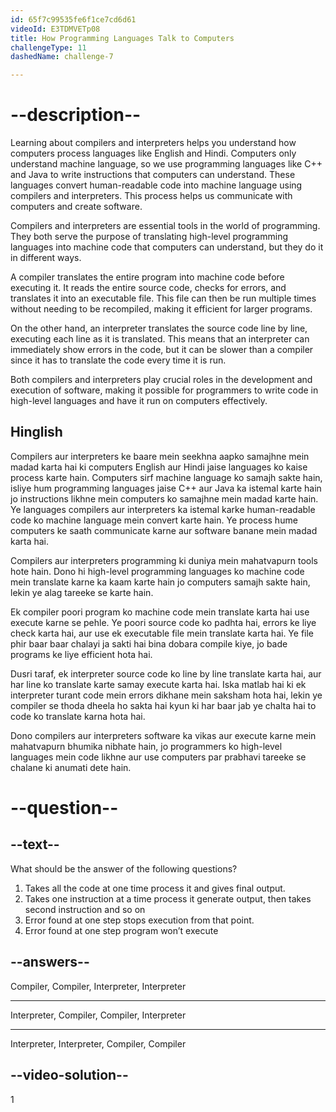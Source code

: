 ```yaml
---
id: 65f7c99535fe6f1ce7cd6d61
videoId: E3TDMVETp08
title: How Programming Languages Talk to Computers
challengeType: 11
dashedName: challenge-7

---
```


# --description--

Learning about compilers and interpreters helps you understand how computers process languages like English and Hindi. Computers only understand machine language, so we use programming languages like C++ and Java to write instructions that computers can understand. These languages convert human-readable code into machine language using compilers and interpreters. This process helps us communicate with computers and create software.

Compilers and interpreters are essential tools in the world of programming. They both serve the purpose of translating high-level programming languages into machine code that computers can understand, but they do it in different ways.

A compiler translates the entire program into machine code before executing it. It reads the entire source code, checks for errors, and translates it into an executable file. This file can then be run multiple times without needing to be recompiled, making it efficient for larger programs.

On the other hand, an interpreter translates the source code line by line, executing each line as it is translated. This means that an interpreter can immediately show errors in the code, but it can be slower than a compiler since it has to translate the code every time it is run.

Both compilers and interpreters play crucial roles in the development and execution of software, making it possible for programmers to write code in high-level languages and have it run on computers effectively.

<h2>Hinglish</h2>

Compilers aur interpreters ke baare mein seekhna aapko samajhne mein madad karta hai ki computers English aur Hindi jaise languages ko kaise process karte hain. Computers sirf machine language ko samajh sakte hain, isliye hum programming languages jaise C++ aur Java ka istemal karte hain jo instructions likhne mein computers ko samajhne mein madad karte hain. Ye languages compilers aur interpreters ka istemal karke human-readable code ko machine language mein convert karte hain. Ye process hume computers ke saath communicate karne aur software banane mein madad karta hai.

Compilers aur interpreters programming ki duniya mein mahatvapurn tools hote hain. Dono hi high-level programming languages ko machine code mein translate karne ka kaam karte hain jo computers samajh sakte hain, lekin ye alag tareeke se karte hain.

Ek compiler poori program ko machine code mein translate karta hai use execute karne se pehle. Ye poori source code ko padhta hai, errors ke liye check karta hai, aur use ek executable file mein translate karta hai. Ye file phir baar baar chalayi ja sakti hai bina dobara compile kiye, jo bade programs ke liye efficient hota hai.

Dusri taraf, ek interpreter source code ko line by line translate karta hai, aur har line ko translate karte samay execute karta hai. Iska matlab hai ki ek interpreter turant code mein errors dikhane mein saksham hota hai, lekin ye compiler se thoda dheela ho sakta hai kyun ki har baar jab ye chalta hai to code ko translate karna hota hai.

Dono compilers aur interpreters software ka vikas aur execute karne mein mahatvapurn bhumika nibhate hain, jo programmers ko high-level languages mein code likhne aur use computers par prabhavi tareeke se chalane ki anumati dete hain.


# --question--

## --text--

What should be the answer of the following questions? 

1. Takes all the code at one time process it and gives final output.
2. Takes one instruction at a time process it generate output, then takes second instruction and so on
3. Error found at one step stops execution from that point.
4. Error found at one step program won’t execute


## --answers--

Compiler, Compiler, Interpreter, Interpreter

---

Interpreter, Compiler, Compiler, Interpreter

---

Interpreter, Interpreter, Compiler, Compiler

## --video-solution--

1
